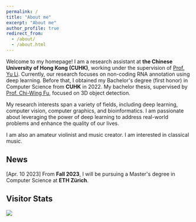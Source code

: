 ```yaml
---
permalink: /
title: "About me"
excerpt: "About me"
author_profile: true
redirect_from: 
  - /about/
  - /about.html
---
```


Welcome to my homepage! I am a research assistant at **the Chinese University of Hong Kong (CUHK)**, working under the supervision of [Prof. Yu Li](https://liyu95.com). Currently, our research focuses on non-coding RNA annotation using deep learning. Before that, I obtained my Bachelor's degree (first honor) in Computer Science from **CUHK** in 2022. My bachelor thesis, supervised by [Prof. Chi-Wing Fu](https://www.cse.cuhk.edu.hk/~cwfu/), focused on 3D object detection.

My research interests span a variety of fields, including deep learning, computer vision, computer graphics, and bioinformatics. I am passionate about leveraging the power of deep learning to address real-world problems and enhance the quality of our lives.

I am also an amateur violinist and music creator. I am interested in classical music.

## News
\[Apr. 10 2023\] From **Fall 2023**, I will be pursuing a Master's degree in Computer Science at **ETH Zürich**.

## Visitor Stats
<a href='https://clustrmaps.com/site/1bu3q'  title='Visit tracker'><img src='//clustrmaps.com/map_v2.png?cl=ffffff&w=a&t=m&d=hPz83ooOeVSVuwuzWMdWQebtSzyq1kVUFOBoofO98_o&co=2d78ad&ct=ffffff'/></a>

